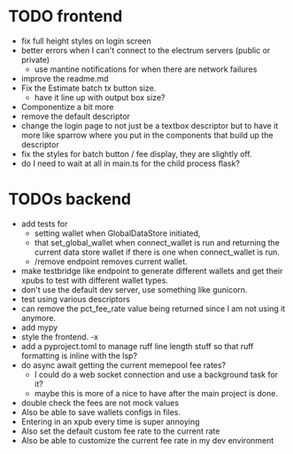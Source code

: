 # TODO frontend
- fix full height styles on login screen 
- better errors when I can't connect to the electrum servers (public or private)
  - use mantine notifications for when there are network failures
- improve the readme.md
- Fix the Estimate batch tx button size. 
  - have it line up with output box size?
- Componentize a bit more 
- remove the default descriptor
- change the login page to not just be a textbox descriptor but to have it more like sparrow where you put in the components that build up the descriptor
- fix the styles for batch button / fee display, they are slightly off.
- do I need to wait at all in main.ts for the child process flask?


# TODOs backend
- add tests for 
  - setting wallet when GlobalDataStore initiated, 
  - that set_global_wallet when connect_wallet is run and returning the current data store wallet if there is one when connect_wallet is run. 
  - /remove endpoint removes current wallet.
- make testbridge like endpoint to generate different wallets and get their xpubs to test with different wallet types.
- don't use the default dev server, use something like gunicorn.
- test using various descriptors
- can remove the pct_fee_rate value being returned since I am not using it anymore.
- add mypy
- style the frontend. -x
- add a pyproject.toml to manage ruff line length stuff so that ruff formatting is inline with the lsp?
- do async await getting the current memepool fee rates?
    - I could do a web socket connection and use a background task for it?
    - maybe this is more of a nice to have after the main project is done.
- double check the fees are not mock values
- Also be able to save wallets configs in files. 
-  Entering in an xpub every time is super annoying 
- Also set the default custom fee rate to the current rate 
- Also be able to customize the current fee rate in my dev environment


